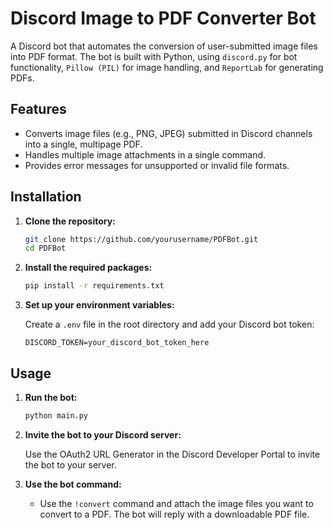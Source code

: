 # Discord Image to PDF Converter Bot

A Discord bot that automates the conversion of user-submitted image files into PDF format. The bot is built with Python, using `discord.py` for bot functionality, `Pillow (PIL)` for image handling, and `ReportLab` for generating PDFs.

## Features

- Converts image files (e.g., PNG, JPEG) submitted in Discord channels into a single, multipage PDF.
- Handles multiple image attachments in a single command.
- Provides error messages for unsupported or invalid file formats.

## Installation

1. **Clone the repository:**

    ```bash
    git clone https://github.com/yourusername/PDFBot.git
    cd PDFBot
    ```

2. **Install the required packages:**

    ```bash
    pip install -r requirements.txt
    ```

3. **Set up your environment variables:**

    Create a `.env` file in the root directory and add your Discord bot token:

    ```env
    DISCORD_TOKEN=your_discord_bot_token_here
    ```
  
## Usage

1. **Run the bot:**

    ```bash
    python main.py
    ```

2. **Invite the bot to your Discord server:**

   Use the OAuth2 URL Generator in the Discord Developer Portal to invite the bot to your server.

3. **Use the bot command:**

   - Use the `!convert` command and attach the image files you want to convert to a PDF. The bot will reply with a downloadable PDF file.

